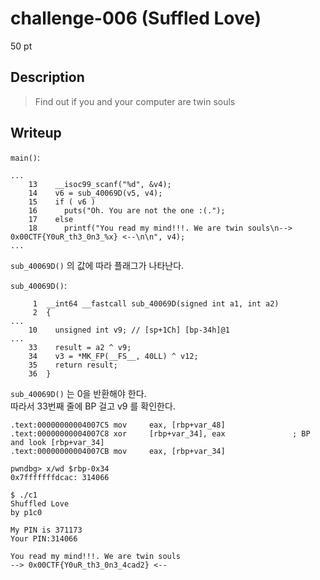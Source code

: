 # challenge-006 (Suffled Love)
50 pt

## Description
> Find out if you and your computer are twin souls

## Writeup
`main()`:
```
...
    13	  __isoc99_scanf("%d", &v4);
    14	  v6 = sub_40069D(v5, v4);
    15	  if ( v6 )
    16	    puts("Oh. You are not the one :(.");
    17	  else
    18	    printf("You read my mind!!!. We are twin souls\n--> 0x00CTF{Y0uR_th3_0n3_%x} <--\n\n", v4);
...
```
`sub_40069D()` 의 값에 따라 플래그가 나타난다.  
  
`sub_40069D()`:
```
     1  __int64 __fastcall sub_40069D(signed int a1, int a2)
     2  {
...
    10	  unsigned int v9; // [sp+1Ch] [bp-34h]@1
...
    33    result = a2 ^ v9;
    34    v3 = *MK_FP(__FS__, 40LL) ^ v12;
    35    return result;
    36  }
```
`sub_40069D()` 는 0을 반환해야 한다.  
따라서 33번째 줄에 BP 걸고 v9 를 확인한다.
```
.text:00000000004007C5 mov     eax, [rbp+var_48]
.text:00000000004007C8 xor     [rbp+var_34], eax               ; BP and look [rbp+var_34]
.text:00000000004007CB mov     eax, [rbp+var_34]
```
```
pwndbg> x/wd $rbp-0x34
0x7fffffffdcac: 314066
```
```
$ ./c1
Shuffled Love
by p1c0

My PIN is 371173
Your PIN:314066

You read my mind!!!. We are twin souls
--> 0x00CTF{Y0uR_th3_0n3_4cad2} <--
```
